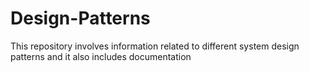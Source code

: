 # Design-Patterns
This repository involves information related to different system design patterns and it also includes documentation
